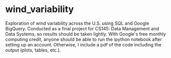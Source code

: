 # wind_variability
Exploration of wind variability across the U.S. using SQL and Google BigQuery. Conducted as a final project for CS145: Data Management and Data Systems, so results should be taken lightly.
With Google's free monthly computing credit, anyone should be able to run the ipython notebook after setting up an account. Otherwise, I include a pdf of the code including the output (plots, tables, etc.).
